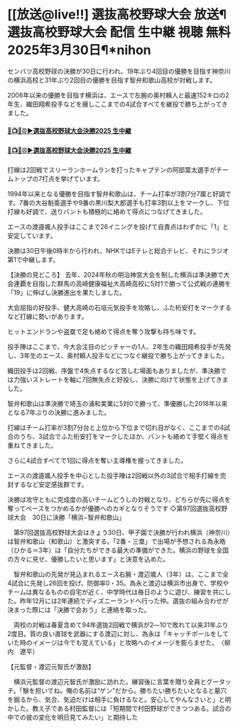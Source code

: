 # [[放送@live!!] 選抜高校野球大会 放送¶選抜高校野球大会 配信 生中継 視聴 無料 2025年3月30日¶*nihon


センバツ高校野球の決勝が30日に行われ、19年ぶり4回目の優勝を目指す神奈川の横浜高校と31年ぶり2回目の優勝を目指す智弁和歌山高校が対戦します。

2006年以来の優勝を目指す横浜は、エースで左腕の奥村頼人と最速152キロの2年生、織田翔希投手などを擁しここまでの4試合すべてを継投で勝ち上がってきました。

#### [🔴📺🌐⚾▶選抜高校野球大会決勝2025 生中継](https://jsports-hq.com/npb/?gmr)

#### [🔴📺🌐⚾▶選抜高校野球大会決勝2025 生中継](https://jsports-hq.com/npb/?gmr)

打線は2回戦でスリーランホームランを打ったキャプテンの阿部葉太選手がチームトップの7打点を挙げています。

1994年以来となる優勝を目指す智弁和歌山は、チーム打率が3割7分7厘と好調です。7番の大谷魁亜選手や9番の黒川梨大郎選手も打率3割以上をマークし、下位打線も好調で、送りバントも積極的に絡めて得点につなげてきました。

エースの渡邉颯人投手はここまで26イニングを投げて自責点はわずかに「1」と安定しています。

決勝は30日午後0時半から行われ、NHKではEテレと総合テレビ、それにラジオ第1で中継します。

【決勝の見どころ】
去年、2024年秋の明治神宮大会を制した横浜は準決勝で大会連覇を目指した群馬の高崎健康福祉大高崎高校に5対1で勝って公式戦の連勝を「19」に伸ばし決勝進出を果たしました。

大会屈指の好投手、健大高崎の石垣元気投手を攻略し、ふた桁安打をマークするなど打線に勢いがあります。

ヒットエンドランや盗塁で足も絡めて得点を奪う攻撃も持ち味です。

投手陣はここまで、今大会注目のピッチャーの1人、2年生の織田翔希投手が先発し、3年生のエース、奥村頼人投手などにつなぐ継投で勝ち上がってきました。

織田投手は2回戦、序盤で4失点するなど苦しむ場面もありましたが、準決勝では力強いストレートを軸に7回無失点と好投し、決勝に向けて状態を上げてきました。

智弁和歌山は準決勝で埼玉の浦和実業に5対0で勝って、準優勝した2018年以来となる7年ぶりの決勝に進みました。

打線はチーム打率が3割7分台と上位から下位まで切れ目がなく、ここまでの4試合のうち、3試合でふた桁安打をマークしたほか、バントも絡めて手堅く得点を重ねてきました。

さらに4試合すべてで1回に得点を奪い主導権を握ってきました。

エースの渡邉颯人投手を中心とした投手陣は2回戦以外の3試合で相手打線を完封するなど安定感抜群です。

決勝は攻守ともに完成度の高いチームどうしの対戦となり、どちらが先に得点を奪ってペースをつかめるかが優勝へのカギとなりそうです
◇第97回選抜高校野球大会　30日に決勝「横浜−智弁和歌山」

　第97回選抜高校野球大会はきょう30日、甲子園で決勝が行われ横浜（神奈川）は智弁和歌山（和歌山）と激突する。「2番・三塁」で出場が予想される為永皓（ひかる＝3年）は「自分たちができる最大の準備ができた。横浜の野球を全国の方々に見せ、優勝したいと思います」と決意を込めた。

　智弁和歌山の先発が見込まれるエース右腕・渡辺颯人（3年）は、ここまで全4試合に先発し26回を投げ、防御率0・35。為永と渡辺は横浜市出身で、学校やチームは異なるものの自宅が近く、中学時代は毎日のように遊び、練習を共にした。昨年12月には2年連続でディズニーランドへ行った仲。選抜の組み合わせが決まった際には「決勝で会おう」と連絡を取った。

　両校の対戦は春夏含めて94年選抜2回戦で横浜が2―10で敗れて以来31年ぶり2度目。質の良い直球を武器にする渡辺に対し、為永は「キャッチボールをしていた時のイメージは今でも覚えている」と攻略へのイメージを膨らませた。　（柳内　遼平）

【元監督・渡辺元智氏が激励】

　横浜元監督の渡辺元智氏が激励に訪れた。練習後に言葉を贈り全員とグータッチ。「験を担いでね。俺の名前は“ゲン”だから。勝ちたい勝ちたいとなると墓穴を掘るから、気合、気迫だけは相手に負けるなと。安心してやんなさいと」と明かした。教え子である村田監督には「短期間で村田野球ができつつある。試合の中での彼の変化を明日見てみたい」と期待した
